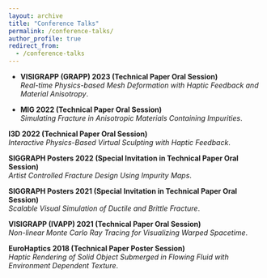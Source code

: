 ```yaml
---
layout: archive
title: "Conference Talks"
permalink: /conference-talks/
author_profile: true
redirect_from:
  - /conference-talks
---
```

- **VISIGRAPP (GRAPP) 2023 (Technical Paper Oral Session)**\
  *Real-time Physics-based Mesh Deformation with Haptic Feedback and Material Anisotropy*. <br>

- **MIG 2022 (Technical Paper Oral Session)**\
  *Simulating Fracture in Anisotropic Materials Containing Impurities*. <br>

**I3D 2022 (Technical Paper Oral Session)**\
*Interactive Physics-Based Virtual Sculpting with Haptic Feedback*. <br>

**SIGGRAPH Posters 2022 (Special Invitation in Technical Paper Oral Session)**\
*Artist Controlled Fracture Design Using Impurity Maps*. <br> 

**SIGGRAPH Posters 2021 (Special Invitation in Technical Paper Oral Session)**\
*Scalable Visual Simulation of Ductile and Brittle Fracture*. <br> 

**VISIGRAPP (IVAPP) 2021 (Technical Paper Oral Session)**\
*Non-linear Monte Carlo Ray Tracing for Visualizing Warped Spacetime*. <br>

**EuroHaptics 2018 (Technical Paper Poster Session)**\
*Haptic Rendering of Solid Object Submerged in Flowing Fluid with Environment Dependent Texture*.
